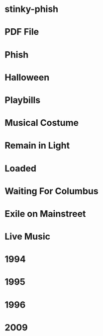 # stinky-phish
# PDF File
# Phish
# Halloween
# Playbills
# Musical Costume
# Remain in Light
# Loaded
# Waiting For Columbus
# Exile on Mainstreet
# Live Music
# 1994
# 1995
# 1996
# 2009
